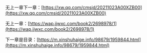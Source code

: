 无上一章下一章：[https://xw.qq.com/cmsid/20211023A00XZB00](https://xw.qq.com/cmsid/20211023A00XZB00)

无上一章：[https://wap.jjwxc.com/book2/2698978/1](https://wap.jjwxc.com/book2/2698978/1)

下一章是目录：[https://m.xinshuhaige.info/98679/1959844.html](https://m.xinshuhaige.info/98679/1959844.html)
